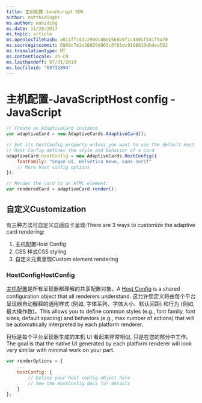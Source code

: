 ```yaml
---
title: 主机配置-JavaScript SDK
author: matthidinger
ms.author: mahiding
ms.date: 11/28/2017
ms.topic: article
ms.openlocfilehash: a011ffc43c2990cd8eb568b9f1c449cf541f9a70
ms.sourcegitcommit: 6889c7e1a38029d965c8f91dc9108819dbdea552
ms.translationtype: MT
ms.contentlocale: zh-CN
ms.lasthandoff: 07/31/2019
ms.locfileid: "68732894"
---
```

# <a name="host-config---javascript"></a><span data-ttu-id="fa423-102">主机配置-JavaScript</span><span class="sxs-lookup"><span data-stu-id="fa423-102">Host config - JavaScript</span></span>

```js
// Create an AdaptiveCard instance
var adaptiveCard = new AdaptiveCards.AdaptiveCard();

// Set its hostConfig property unless you want to use the default Host Config
// Host Config defines the style and behavior of a card
adaptiveCard.hostConfig = new AdaptiveCards.HostConfig({
    fontFamily: "Segoe UI, Helvetica Neue, sans-serif"
    // More host config options
});

// Render the card to an HTML element:
var renderedCard = adaptiveCard.render();
```

## <a name="customization"></a><span data-ttu-id="fa423-103">自定义</span><span class="sxs-lookup"><span data-stu-id="fa423-103">Customization</span></span>

<span data-ttu-id="fa423-104">有三种方法可自定义自适应卡呈现:</span><span class="sxs-lookup"><span data-stu-id="fa423-104">There are 3 ways to customize the adaptive card rendering:</span></span> 
1. <span data-ttu-id="fa423-105">主机配置</span><span class="sxs-lookup"><span data-stu-id="fa423-105">Host Config</span></span>
2. <span data-ttu-id="fa423-106">CSS 样式</span><span class="sxs-lookup"><span data-stu-id="fa423-106">CSS styling</span></span>
3. <span data-ttu-id="fa423-107">自定义元素呈现</span><span class="sxs-lookup"><span data-stu-id="fa423-107">Custom element rendering</span></span>

### <a name="hostconfig"></a><span data-ttu-id="fa423-108">HostConfig</span><span class="sxs-lookup"><span data-stu-id="fa423-108">HostConfig</span></span> 

<span data-ttu-id="fa423-109">[主机配置](../../../rendering-cards/host-config.md)是所有呈现器都理解的共享配置对象。</span><span class="sxs-lookup"><span data-stu-id="fa423-109">A [Host Config](../../../rendering-cards/host-config.md) is a shared configuration object that all renderers understand.</span></span> <span data-ttu-id="fa423-110">这允许您定义将由每个平台呈现器自动解释的通用样式 (例如, 字体系列、字体大小、默认间距) 和行为 (例如, 最大操作数)。</span><span class="sxs-lookup"><span data-stu-id="fa423-110">This allows you to define common styles (e.g., font family, font sizes, default spacing) and behaviors (e.g., max number of actions) that will be automatically interpreted by each platform renderer.</span></span> 

<span data-ttu-id="fa423-111">目标是每个平台呈现器生成的本机 UI 看起来非常相似, 只是在您的部分中工作。</span><span class="sxs-lookup"><span data-stu-id="fa423-111">The goal is that the native UI generated by each platform renderer will look very similar with minimal work on your part.</span></span>

```javascript
var renderOptions = {
    ...
    hostConfig: {
        // Define your host config object here
        // See the HostConfig docs for details
    }
};
```